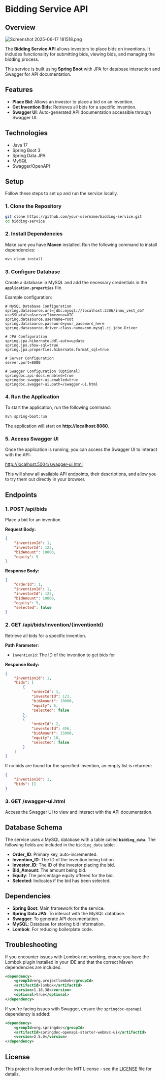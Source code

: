 # Bidding Service API

## Overview

![Screenshot 2025-06-17 181518.png](images/Screenshot%202025-06-17%20181518.png)

The **Bidding Service API** allows investors to place bids on inventions. It includes functionality for submitting bids, viewing bids, and managing the bidding process.

This service is built using **Spring Boot** with JPA for database interaction and Swagger for API documentation.

## Features

- **Place Bid**: Allows an investor to place a bid on an invention.
- **Get Invention Bids**: Retrieves all bids for a specific invention.
- **Swagger UI**: Auto-generated API documentation accessible through Swagger UI.

## Technologies

- Java 17
- Spring Boot 3
- Spring Data JPA
- MySQL
- Swagger/OpenAPI

## Setup

Follow these steps to set up and run the service locally.

### 1. Clone the Repository

```bash
git clone https://github.com/your-username/bidding-service.git
cd bidding-service
```

### 2. Install Dependencies

Make sure you have **Maven** installed. Run the following command to install dependencies:

```bash
mvn clean install
```

### 3. Configure Database

Create a database in MySQL and add the necessary credentials in the **`application.properties`** file.

Example configuration:

```properties
# MySQL Database Configuration
spring.datasource.url=jdbc:mysql://localhost:3306/inno_vest_db?useSSL=false&serverTimezone=UTC
spring.datasource.username=root
spring.datasource.password=your_password_here
spring.datasource.driver-class-name=com.mysql.cj.jdbc.Driver

# JPA Configuration
spring.jpa.hibernate.ddl-auto=update
spring.jpa.show-sql=true
spring.jpa.properties.hibernate.format_sql=true

# Server Configuration
server.port=8080

# Swagger Configuration (Optional)
springdoc.api-docs.enabled=true
springdoc.swagger-ui.enabled=true
springdoc.swagger-ui.path=/swagger-ui.html
```

### 4. Run the Application

To start the application, run the following command:

```bash
mvn spring-boot:run
```

The application will start on **http://localhost:8080**.

### 5. Access Swagger UI

Once the application is running, you can access the Swagger UI to interact with the API:

[http://localhost:5004/swagger-ui.html](http://localhost:5004/swagger-ui.html)

This will show all available API endpoints, their descriptions, and allow you to try them out directly in your browser.

## Endpoints

### 1. **POST /api/bids**

Place a bid for an invention.

**Request Body:**

```json
{
    "inventionId": 1,
    "investorId": 123,
    "bidAmount": 10000,
    "equity": 5
}
```

**Response Body:**

```json
{
    "orderId": 1,
    "inventionId": 1,
    "investorId": 123,
    "bidAmount": 10000,
    "equity": 5,
    "selected": false
}
```

### 2. **GET /api/bids/invention/{inventionId}**

Retrieve all bids for a specific invention.

**Path Parameter:**
- `inventionId`: The ID of the invention to get bids for

**Response Body:**

```json
{
    "inventionId": 1,
    "bids": [
        {
            "orderId": 1,
            "investorId": 123,
            "bidAmount": 10000,
            "equity": 5,
            "selected": false
        },
        {
            "orderId": 2,
            "investorId": 456,
            "bidAmount": 15000,
            "equity": 10,
            "selected": false
        }
    ]
}
```

If no bids are found for the specified invention, an empty list is returned:

```json
{
    "inventionId": 1,
    "bids": []
}
```

### 3. **GET /swagger-ui.html**

Access the Swagger UI to view and interact with the API documentation.

## Database Schema

The service uses a MySQL database with a table called **`bidding_data`**. The following fields are included in the `bidding_data` table:

- **Order_ID**: Primary key, auto-incremented.
- **Invention_ID**: The ID of the invention being bid on.
- **Investor_ID**: The ID of the investor placing the bid.
- **Bid_Amount**: The amount being bid.
- **Equity**: The percentage equity offered for the bid.
- **Selected**: Indicates if the bid has been selected.

## Dependencies

- **Spring Boot**: Main framework for the service.
- **Spring Data JPA**: To interact with the MySQL database.
- **Swagger**: To generate API documentation.
- **MySQL**: Database for storing bid information.
- **Lombok**: For reducing boilerplate code.

## Troubleshooting

If you encounter issues with Lombok not working, ensure you have the Lombok plugin installed in your IDE and that the correct Maven dependencies are included.

```xml
<dependency>
    <groupId>org.projectlombok</groupId>
    <artifactId>lombok</artifactId>
    <version>1.18.38</version>
    <optional>true</optional>
</dependency>
```

If you're facing issues with Swagger, ensure the `springdoc-openapi` dependency is added:

```xml
<dependency>
    <groupId>org.springdoc</groupId>
    <artifactId>springdoc-openapi-starter-webmvc-ui</artifactId>
    <version>2.5.0</version>
</dependency>
```

## License

This project is licensed under the MIT License - see the [LICENSE](LICENSE) file for details.
